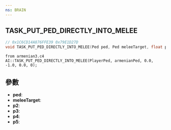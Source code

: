 ```yaml
---
ns: BRAIN
---
```

## TASK_PUT_PED_DIRECTLY_INTO_MELEE

```c
// 0x1C6CD14A876FFE39 0x79E1D27D
void TASK_PUT_PED_DIRECTLY_INTO_MELEE(Ped ped, Ped meleeTarget, float p2, float p3, float p4, BOOL p5);
```

```
from armenian3.c4  
AI::TASK_PUT_PED_DIRECTLY_INTO_MELEE(PlayerPed, armenianPed, 0.0, -1.0, 0.0, 0);  
```

## 參數
* **ped**: 
* **meleeTarget**: 
* **p2**: 
* **p3**: 
* **p4**: 
* **p5**: 

